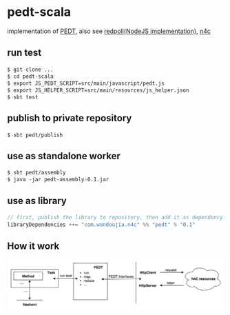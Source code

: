 # pedt-scala
implementation of <a href="https://github.com/aimingoo/redpoll/blob/master/infra/specifications/PEDT.md">PEDT</a>, also see
<a href="https://github.com/aimingoo/redpoll">redpoll(NodeJS implementation)</a>, <a href="https://github.com/aimingoo/n4c">n4c</a>

## run test
```shell
$ git clone ...
$ cd pedt-scala
$ export JS_PEDT_SCRIPT=src/main/javascript/pedt.js
$ export JS_HELPER_SCRIPT=src/main/resources/js_helper.json
$ sbt test
```
## publish to private repository
```shell
$ sbt pedt/publish
```
## use as standalone worker
```shell
$ sbt pedt/assembly
$ java -jar pedt-assembly-0.1.jar
```
## use as library
```scala
// first, publish the library to repository, then add it as dependency
libraryDependencies ++= "com.wandoujia.n4c" %% "pedt" % "0.1"
```
## How it work    
![illustrate pedt-scala](https://github.com/cyber4ron/notes/blob/master/images/pedt-scala.png)
